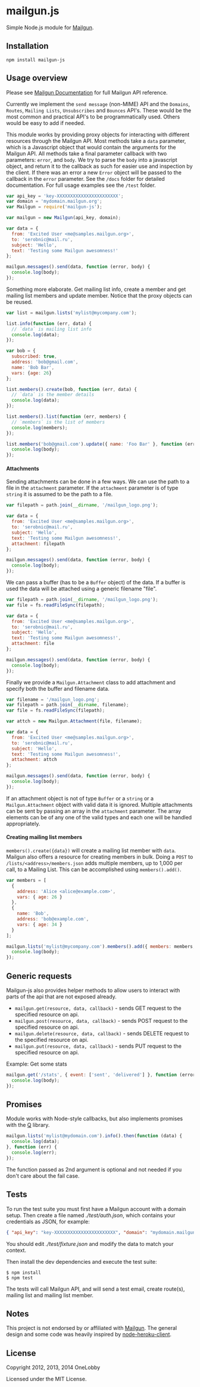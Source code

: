 # mailgun.js

Simple Node.js module for [Mailgun](http://www.mailgun.com).

## Installation

`npm install mailgun-js`

## Usage overview

Please see [Mailgun Documentation](http://documentation.mailgun.net) for full Mailgun API reference.

Currently we implement the `send message` (non-MIME) API and the `Domains`, `Routes`, `Mailing Lists`, `Unsubscribes` and `Bounces` API's. These would be the most common
and practical API's to be programmatically used. Others would be easy to add if needed.

This module works by providing proxy objects for interacting with different resources through the Mailgun API.
Most methods take a `data` parameter, which is a Javascript object that would contain the arguments for the Mailgun API.
All methods take a final parameter callback with two parameters: `error`, and `body`.
We try to parse the `body` into a javascript object, and return it to the callback as such for easier use and inspection by the client.
If there was an error a new `Error` object will be passed to the callback in the `error` parameter.
See the `/docs` folder for detailed documentation. For full usage examples see the `/test` folder.

```js
var api_key = 'key-XXXXXXXXXXXXXXXXXXXXXXX';
var domain = 'mydomain.mailgun.org';
var Mailgun = require('mailgun-js');

var mailgun = new Mailgun(api_key, domain);

var data = {
  from: 'Excited User <me@samples.mailgun.org>',
  to: 'serobnic@mail.ru',
  subject: 'Hello',
  text: 'Testing some Mailgun awesomness!'
};

mailgun.messages().send(data, function (error, body) {
  console.log(body);
});
```

Something more elaborate. Get mailing list info, create a member and get mailing list members and update member.
Notice that the proxy objects can be reused.

```js
var list = mailgun.lists('mylist@mycompany.com');

list.info(function (err, data) {
  // `data` is mailing list info
  console.log(data);
});

var bob = {
  subscribed: true,
  address: 'bob@gmail.com',
  name: 'Bob Bar',
  vars: {age: 26}
};

list.members().create(bob, function (err, data) {
  // `data` is the member details
  console.log(data);
});

list.members().list(function (err, members) {
  // `members` is the list of members
  console.log(members);
});

list.members('bob@gmail.com').update({ name: 'Foo Bar' }, function (err, body) {
  console.log(body);
});
```

#### Attachments

Sending attachments can be done in a few ways. We can use the path to a file in the `attachment` parameter. If the
`attachment` parameter is of type `string` it is assumed to be the path to a file.

```js
var filepath = path.join(__dirname, '/mailgun_logo.png');

var data = {
  from: 'Excited User <me@samples.mailgun.org>',
  to: 'serobnic@mail.ru',
  subject: 'Hello',
  text: 'Testing some Mailgun awesomness!',
  attachment: filepath
};

mailgun.messages().send(data, function (error, body) {
  console.log(body);
});
```

We can pass a buffer (has to be a `Buffer` object) of the data. If a buffer is used the data will be attached using a
generic filename "file".

```js
var filepath = path.join(__dirname, '/mailgun_logo.png');
var file = fs.readFileSync(filepath);

var data = {
  from: 'Excited User <me@samples.mailgun.org>',
  to: 'serobnic@mail.ru',
  subject: 'Hello',
  text: 'Testing some Mailgun awesomness!',
  attachment: file
};

mailgun.messages().send(data, function (error, body) {
  console.log(body);
});
```

Finally we provide a `Mailgun.Attachment` class to add attachment and specify both the buffer and filename data.

```js
var filename = '/mailgun_logo.png';
var filepath = path.join(__dirname, filename);
var file = fs.readFileSync(filepath);

var attch = new Mailgun.Attachment(file, filename);

var data = {
  from: 'Excited User <me@samples.mailgun.org>',
  to: 'serobnic@mail.ru',
  subject: 'Hello',
  text: 'Testing some Mailgun awesomness!',
  attachment: attch
};

mailgun.messages().send(data, function (error, body) {
  console.log(body);
});
```

If an attachment object is not of type `Buffer` or a `string` or a `Mailgun.Attachment` object with valid data it is
ignored. Multiple attachments can be sent by passing an array in the `attachment` parameter. The array elements can
be of any one of the valid types and each one will be handled appropriately.


#### Creating mailing list members

`members().create({data})` will create a mailing list member with `data`. Mailgun also offers a resource for creating
members in bulk. Doing a `POST` to `/lists/<address>/members.json` adds multiple members, up to 1,000 per call,
to a Mailing List. This can be accomplished using `members().add()`.

```js
var members = [
  {
    address: 'Alice <alice@example.com>',
    vars: { age: 26 }
  },
  {
    name: 'Bob',
    address: 'bob@example.com',
    vars: { age: 34 }
  }
];

mailgun.lists('mylist@mycompany.com').members().add({ members: members, subscribed: true }, function (err, body) {
  console.log(body);
});
```

## Generic requests

Mailgun-js also provides helper methods to allow users to interact with parts of the api that are not exposed already.

* `mailgun.get(resource, data, callback)` - sends GET request to the specified resource on api.
* `mailgun.post(resource, data, callback)` - sends POST request to the specified resource on api.
* `mailgun.delete(resource, data, callback)` - sends DELETE request to the specified resource on api.
* `mailgun.put(resource, data, callback)` - sends PUT request to the specified resource on api.

Example: Get some stats

```js
mailgun.get('/stats', { event: ['sent', 'delivered'] }, function (error, body) {
  console.log(body);
});
```

## Promises

Module works with Node-style callbacks, but also implements promises with the [Q](http://github.com/kriskowal/q) library.

```js
mailgun.lists('mylist@mydomain.com').info().then(function (data) {
  console.log(data);
}, function (err) {
  console.log(err);
});
```

The function passed as 2nd argument is optional and not needed if you don't care about the fail case.

## Tests

To run the test suite you must first have a Mailgun account with a domain setup. Then create a file named _./test/auth.json_, which contains your credentials as JSON, for example:

```json
{ "api_key": "key-XXXXXXXXXXXXXXXXXXXXXXX", "domain": "mydomain.mailgun.org" }
```

You should edit _./test/fixture.json_ and modify the data to match your context.

Then install the dev dependencies and execute the test suite:

```
$ npm install
$ npm test
```

The tests will call Mailgun API, and will send a test email, create route(s), mailing list and mailing list member.

## Notes

This project is not endorsed by or affiliated with [Mailgun](http://www.mailgun.com).
The general design and some code was heavily inspired by [node-heroku-client](https://github.com/jclem/node-heroku-client).

## License

Copyright 2012, 2013, 2014 OneLobby

Licensed under the MIT License.

